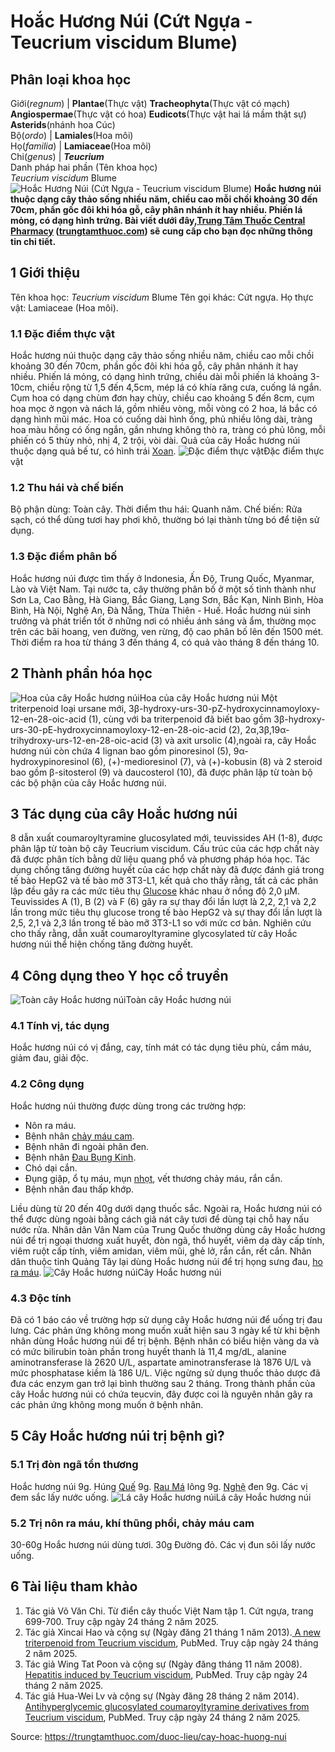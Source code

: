 # Hoắc Hương Núi (Cứt Ngựa - Teucrium viscidum Blume)

Phân loại khoa học  
---  
Giới(_regnum_) |  **Plantae**(Thực vật) **Tracheophyta**(Thực vật có mạch) **Angiospermae**(Thực vật có hoa) **Eudicots**(Thực vật hai lá mầm thật sự) **Asterids**(nhánh hoa Cúc)  
Bộ(_ordo_) | **Lamiales**(Hoa môi)  
Họ(_familia_) | **Lamiaceae**(Hoa môi)  
Chi(_genus_) | **_Teucrium_**  
Danh pháp hai phần (Tên khoa học)  
_Teucrium viscidum_ Blume  
![Hoắc Hương Núi \(Cứt Ngựa - Teucrium viscidum Blume\)](https://trungtamthuoc.com/images/others/hoac-huong-nui-7805.jpg)
**Hoắc hương núi thuộc dạng cây thảo sống nhiều năm, chiều cao mỗi chồi khoảng 30 đến 70cm, phần gốc đôi khi hóa gỗ, cây phân nhánh ít hay nhiều. Phiến lá mỏng, có dạng hình trứng. Bài viết dưới đây,[Trung Tâm Thuốc Central Pharmacy](https://trungtamthuoc.com/ "Trung Tâm Thuốc Central Pharmacy") ([trungtamthuoc.com](https://trungtamthuoc.com/ "trungtamthuoc.com")) sẽ cung cấp cho bạn đọc những thông tin chi tiết.**
##  1 Giới thiệu
Tên khoa học: _Teucrium viscidum_ Blume
Tên gọi khác: Cứt ngựa.
Họ thực vật: Lamiaceae (Hoa môi).
### 1.1 Đặc điểm thực vật
Hoắc hương núi thuộc dạng cây thảo sống nhiều năm, chiều cao mỗi chồi khoảng 30 đến 70cm, phần gốc đôi khi hóa gỗ, cây phân nhánh ít hay nhiều.
Phiến lá mỏng, có dạng hình trứng, chiều dài mỗi phiến lá khoảng 3-10cm, chiều rộng từ 1,5 đến 4,5cm, mép lá có khía răng cưa, cuống lá ngắn.
Cụm hoa có dạng chùm đơn hay chùy, chiều cao khoảng 5 đến 8cm, cụm hoa mọc ở ngọn và nách lá, gồm nhiều vòng, mỗi vòng có 2 hoa, lá bắc có dạng hình mũi mác. Hoa có cuống dài hình ống, phủ nhiều lông dài, tràng hoa màu hồng có ống ngắn, gần nhưng không thò ra, tràng có phủ lông, mỗi phiến có 5 thùy nhỏ, nhị 4, 2 trội, vòi dài.
Quả của cây Hoắc hương núi thuộc dạng quả bế tư, có hình trái [Xoan](https://trungtamthuoc.com/duoc-lieu/cay-xoan "Xoan").
![Đặc điểm thực vật](https://trungtamthuoc.com/images/item/hoac-huong-nui-0.jpg)Đặc điểm thực vật
### 1.2 Thu hái và chế biến
Bộ phận dùng: Toàn cây.
Thời điểm thu hái: Quanh năm.
Chế biến: Rửa sạch, có thể dùng tươi hay phơi khô, thường bó lại thành từng bó để tiện sử dụng.
### 1.3 Đặc điểm phân bố
Hoắc hương núi được tìm thấy ở Indonesia, Ấn Độ, Trung Quốc, Myanmar, Lào và Việt Nam. Tại nước ta, cây thường phân bố ở một số tỉnh thành như Sơn La, Cao Bằng, Hà Giang, Bắc Giang, Lạng Sơn, Bắc Kạn, Ninh Bình, Hòa Bình, Hà Nội, Nghệ An, Đà Nẵng, Thừa Thiên - Huế.
Hoắc hương núi sinh trưởng và phát triển tốt ở những nơi có nhiều ánh sáng và ẩm, thường mọc trên các bãi hoang, ven đường, ven rừng, độ cao phân bố lên đến 1500 mét.
Thời điểm ra hoa từ tháng 3 đến tháng 4, có quả vào tháng 8 đến tháng 10.
##  2 Thành phần hóa học
![Hoa của cây Hoắc hương núi](https://trungtamthuoc.com/images/item/hoac-huong-nui-1.jpg)Hoa của cây Hoắc hương núi
Một triterpenoid loại ursane mới, 3β-hydroxy-urs-30-pZ-hydroxycinnamoyloxy-12-en-28-oic-acid (1), cùng với ba triterpenoid đã biết bao gồm 3β-hydroxy-urs-30-pE-hydroxycinnamoyloxy-12-en-28-oic-acid (2), 2α,3β,19α-trihydroxy-urs-12-en-28-oic-acid (3) và axit ursolic (4),ngoài ra, cây Hoắc hương núi còn chứa 4 lignan bao gồm pinoresinol (5), 9α-hydroxypinoresinol (6), (+)-medioresinol (7), và (+)-kobusin (8) và 2 steroid bao gồm β-sitosterol (9) và daucosterol (10), đã được phân lập từ toàn bộ các bộ phận của cây Hoắc hương núi.
##  3 Tác dụng của cây Hoắc hương núi
8 dẫn xuất coumaroyltyramine glucosylated mới, teuvissides AH (1-8), được phân lập từ toàn bộ cây Teucrium viscidum. Cấu trúc của các hợp chất này đã được phân tích bằng dữ liệu quang phổ và phương pháp hóa học. Tác dụng chống tăng đường huyết của các hợp chất này đã được đánh giá trong tế bào HepG2 và tế bào mỡ 3T3-L1, kết quả cho thấy rằng, tất cả các phân lập đều gây ra các mức tiêu thụ [Glucose](https://trungtamthuoc.com/hoat-chat/glucose "Glucose") khác nhau ở nồng độ 2,0 μM. Teuvissides A (1), B (2) và F (6) gây ra sự thay đổi lần lượt là 2,2, 2,1 và 2,2 lần trong mức tiêu thụ glucose trong tế bào HepG2 và sự thay đổi lần lượt là 2,5, 2,1 và 2,3 lần trong tế bào mỡ 3T3-L1 so với mức cơ bản. Nghiên cứu cho thấy rằng, dẫn xuất coumaroyltyramine glycosylated từ cây Hoắc hương núi thể hiện chống tăng đường huyết.
##  4 Công dụng theo Y học cổ truyền
![Toàn cây Hoắc hương núi](https://trungtamthuoc.com/images/item/hoac-huong-nui-2.jpg)Toàn cây Hoắc hương núi
### 4.1 Tính vị, tác dụng
Hoắc hương núi có vị đắng, cay, tính mát có tác dụng tiêu phù, cầm máu, giảm đau, giải độc.
### 4.2 Công dụng
Hoắc hương núi thường được dùng trong các trường hợp:
  * Nôn ra máu.
  * Bệnh nhân [chảy máu cam](https://trungtamthuoc.com/bai-viet/chay-mau-cam-nguyen-nhan-dieu-tri-va-phong-ngua "chảy máu cam").
  * Bệnh nhân đi ngoài phân đen.
  * Bệnh nhân [Đau Bụng Kinh](https://trungtamthuoc.com/bai-viet/cach-dau-bung-kinh-va-phong-tranh-dau-bung-kinh "Đau Bụng Kinh").
  * Chó dại cắn.
  * Đụng giập, ổ tụ máu, mụn [nhọt](https://trungtamthuoc.com/bai-viet/nhot "nhọt"), vết thương chảy máu, rắn cắn.
  * Bệnh nhân đau thấp khớp.


Liều dùng từ 20 đến 40g dưới dạng thuốc sắc.
Ngoài ra, Hoắc hương núi có thể được dùng ngoài bằng cách giã nát cây tươi để dùng tại chỗ hay nấu nước rửa.
Nhân dân Vân Nam của Trung Quốc thường dùng cây Hoắc hương núi để trị ngoại thương xuất huyết, đòn ngã, thổ huyết, viêm dạ dày cấp tính, viêm ruột cấp tính, viêm amidan, viêm mũi, ghẻ lở, rắn cắn, rết cắn.
Nhân dân thuộc tỉnh Quảng Tây lại dùng Hoắc hương núi để trị họng sưng đau, [ho ra máu](https://trungtamthuoc.com/bai-viet/ho-ra-mau "ho ra máu").
![Cây Hoắc hương núi](https://trungtamthuoc.com/images/item/hoac-huong-nui-3.jpg)Cây Hoắc hương núi
### 4.3 Độc tính
Đã có 1 báo cáo về trường hợp sử dụng cây Hoắc hương núi để uống trị đau lưng. Các phản ứng không mong muốn xuất hiện sau 3 ngày kể từ khi bệnh nhân dùng Hoắc hương núi để trị bệnh. Bệnh nhân có biểu hiện vàng da và có mức bilirubin toàn phần trong huyết thanh là 11,4 mg/dL, alanine aminotransferase là 2620 U/L, aspartate aminotransferase là 1876 U/L và mức phosphatase kiềm là 186 U/L. Việc ngừng sử dụng thuốc thảo dược đã đưa các enzym gan trở lại bình thường sau 2 tháng. Trong thành phần của cây Hoắc hương núi có chứa teucvin, đây được coi là nguyên nhân gây ra các phản ứng không mong muốn ở bệnh nhân.
##  5 Cây Hoắc hương núi trị bệnh gì?
### 5.1 Trị đòn ngã tổn thương
Hoắc hương núi 9g.
Húng [Quế](https://trungtamthuoc.com/duoc-lieu/que-51 "Quế") 9g.
[Rau Má](https://trungtamthuoc.com/duoc-lieu/rau-ma-13 "Rau Má") lông 9g.
[Nghệ](https://trungtamthuoc.com/duoc-lieu/nghe-21 "Nghệ") đen 9g.
Các vị đem sắc lấy nước uống.
![Lá cây Hoắc hương núi](https://trungtamthuoc.com/images/item/hoac-huong-nui-4.jpg)Lá cây Hoắc hương núi
### 5.2 Trị nôn ra máu, khí thũng phổi, chảy máu cam
30-60g Hoắc hương núi dùng tươi.
30g Đường đỏ.
Các vị đun sôi lấy nước uống.
##  6 Tài liệu tham khảo
  1. Tác giả Võ Văn Chi. Từ điển cây thuốc Việt Nam tập 1. Cứt ngựa, trang 699-700. Truy cập ngày 24 tháng 2 năm 2025.
  2. Tác giả Xincai Hao và cộng sự (Ngày đăng 21 tháng 1 năm 2013).[ A new triterpenoid from Teucrium viscidum](https://pubmed.ncbi.nlm.nih.gov/23337296/), PubMed. Truy cập ngày 24 tháng 2 năm 2025.
  3. Tác giả Wing Tat Poon và cộng sự (Ngày đăng tháng 11 năm 2008). [Hepatitis induced by Teucrium viscidum](https://pubmed.ncbi.nlm.nih.gov/18608288/), PubMed. Truy cập ngày 24 tháng 2 năm 2025.
  4. Tác giả Hua-Wei Lv và cộng sự (Ngày đăng 28 tháng 2 năm 2014). [Antihyperglycemic glucosylated coumaroyltyramine derivatives from Teucrium viscidum](https://pubmed.ncbi.nlm.nih.gov/24484201/), PubMed. Truy cập ngày 24 tháng 2 năm 2025.




Source: https://trungtamthuoc.com/duoc-lieu/cay-hoac-huong-nui